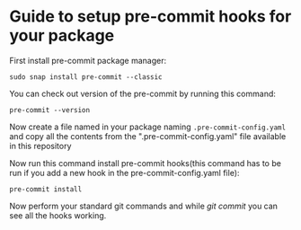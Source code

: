 # Guide to setup pre-commit hooks for your package

First install pre-commit package manager:

`sudo snap install pre-commit --classic`

You can check out version of the pre-commit by running this command:

`pre-commit --version`

Now create a file named in your package naming `.pre-commit-config.yaml` and copy all the contents from the ".pre-commit-config.yaml" file available in this repository

Now run this command install pre-commit hooks(this command has to be run if you add a new hook in the pre-commit-config.yaml file):

`pre-commit install`

Now perform your standard git commands and while *git commit* you can see all the hooks working.
